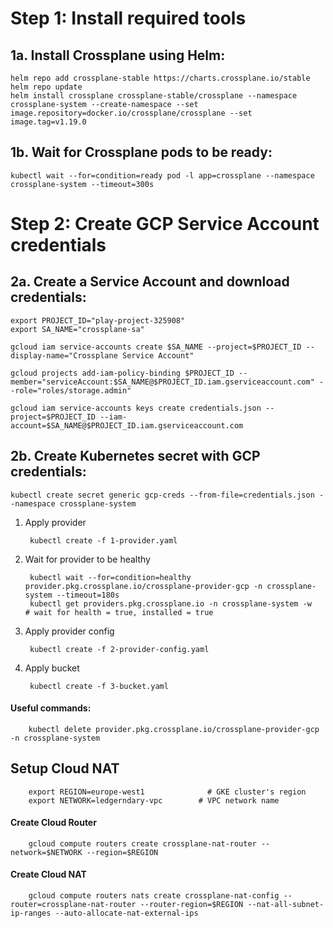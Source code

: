 # Step 1: Install required tools

## 1a. Install Crossplane using Helm:

    helm repo add crossplane-stable https://charts.crossplane.io/stable
    helm repo update
    helm install crossplane crossplane-stable/crossplane --namespace crossplane-system --create-namespace --set image.repository=docker.io/crossplane/crossplane --set image.tag=v1.19.0

## 1b. Wait for Crossplane pods to be ready:

    kubectl wait --for=condition=ready pod -l app=crossplane --namespace crossplane-system --timeout=300s

# Step 2: Create GCP Service Account credentials

## 2a. Create a Service Account and download credentials:

    export PROJECT_ID="play-project-325908"
    export SA_NAME="crossplane-sa"
    
    gcloud iam service-accounts create $SA_NAME --project=$PROJECT_ID --display-name="Crossplane Service Account"

    gcloud projects add-iam-policy-binding $PROJECT_ID --member="serviceAccount:$SA_NAME@$PROJECT_ID.iam.gserviceaccount.com" --role="roles/storage.admin"

    gcloud iam service-accounts keys create credentials.json --project=$PROJECT_ID --iam-account=$SA_NAME@$PROJECT_ID.iam.gserviceaccount.com
 
## 2b. Create Kubernetes secret with GCP credentials:

    kubectl create secret generic gcp-creds --from-file=credentials.json --namespace crossplane-system

1. Apply provider

        kubectl create -f 1-provider.yaml

2. Wait for provider to be healthy

        kubectl wait --for=condition=healthy provider.pkg.crossplane.io/crossplane-provider-gcp -n crossplane-system --timeout=180s
        kubectl get providers.pkg.crossplane.io -n crossplane-system -w         # wait for health = true, installed = true


3. Apply provider config

        kubectl create -f 2-provider-config.yaml

4. Apply bucket

        kubectl create -f 3-bucket.yaml

#### Useful commands:

        kubectl delete provider.pkg.crossplane.io/crossplane-provider-gcp -n crossplane-system


## Setup Cloud NAT

        export REGION=europe-west1              # GKE cluster's region
        export NETWORK=ledgerndary-vpc        # VPC network name

#### Create Cloud Router

        gcloud compute routers create crossplane-nat-router --network=$NETWORK --region=$REGION

#### Create Cloud NAT

        gcloud compute routers nats create crossplane-nat-config --router=crossplane-nat-router --router-region=$REGION --nat-all-subnet-ip-ranges --auto-allocate-nat-external-ips
